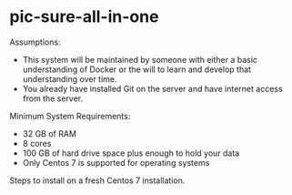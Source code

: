 # pic-sure-all-in-one

Assumptions:

- This system will be maintained by someone with either a basic understanding of Docker or the will to learn and develop that understanding over time.
- You already have installed Git on the server and have internet access from the server.

Minimum System Requirements:

- 32 GB of RAM
- 8 cores
- 100 GB of hard drive space plus enough to hold your data
- Only Centos 7 is supported for operating systems

Steps to install on a fresh Centos 7 installation.

